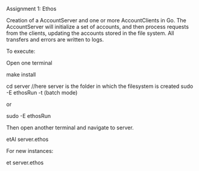 Assignment 1: Ethos

Creation of a AccountServer and one or more AccountClients in Go. 
The AccountServer will initialize a set of accounts, and then process requests from the clients, updating the accounts stored in the file system.
All transfers and errors are written to logs.

To execute: 


Open one terminal


make install

cd server //here server is the folder in which the filesystem is created 
sudo -E ethosRun -t (batch mode)


or


sudo -E ethosRun


Then open another terminal and navigate to server.


etAl server.ethos

For new instances:


et server.ethos
